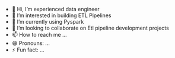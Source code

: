 - 👋 Hi, I’m experienced data engineer 
- 👀 I’m interested in building ETL Pipelines
- 🌱 I’m currently using Pyspark 
- 💞️ I’m looking to collaborate on Etl pipeline development projects
- 📫 How to reach me ...
- 😄 Pronouns: ...
- ⚡ Fun fact: ...

<!---
pradeepgithubdata/pradeepgithubdata is a ✨ special ✨ repository because its `README.md` (this file) appears on your GitHub profile.
You can click the Preview link to take a look at your changes.
--->
